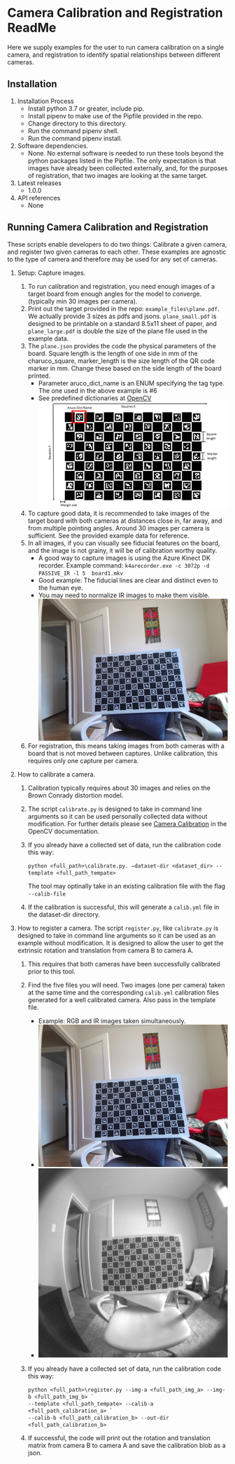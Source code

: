 # Camera Calibration and Registration ReadMe

Here we supply examples for the user to run camera calibration on a single camera, and registration
to identify spatial relationships between different cameras.

## Installation

1. Installation Process
    * Install python 3.7 or greater, include pip.
    * Install pipenv to make use of the Pipfile provided in the repo.
    * Change directory to this directory.
    * Run the command pipenv shell.
    * Run the command pipenv install.
2. Software dependencies.
   * None. No external software is needed to run these tools beyond the python packages listed in the
                Pipfile. The only expectation is that images have already been collected externally, and, for the
                purposes of registration, that two images are looking at the same target.
3. Latest releases
   * 1.0.0
4. API references
   * None

## Running Camera Calibration and Registration

These scripts enable developers to do two things: Calibrate a given camera, and register two given cameras to each other. These examples are agnostic to the type of camera and therefore may be used for any set of cameras.

1. Setup: Capture images.
   1. To run calibration and registration, you need enough images of a target board from enough angles for the model to converge. (typically min 30 images per camera).
   2. Print out the target provided in the repo: `example_files\plane.pdf`. We actually provide 3 sizes as pdfs and jsons.
   `plane_small.pdf` is designed to be printable on a standard 8.5x11 sheet of paper, and `plane_large.pdf` is double
   the size of the plane file used in the example data.
   3. The `plane.json` provides the code the physical parameters of the board. Square length is the length of one side in mm of the charuco_square, marker_length is the size length of the QR code marker in mm. Change these based on the side length of the board printed.
        * Parameter aruco_dict_name is an ENUM specifying the tag type. The one used in the above example is #6
        * See predefined dictionaries at [OpenCV](https://docs.opencv.org/master/dc/df7/dictionary_8hpp.html)
         ![Board Params](Documentation/board_parameters.png "Board Parameters")
   4. To capture good data, it is recommended to take images of the target board with both cameras at distances close in, far away, and from multiple pointing angles. Around 30 images per camera is sufficient. See the provided example data for reference.
   5. In all images, if you can visually see fiducial features on the board, and the image is not grainy, it will be of calibration worthy quality.
       * A good way to capture images is using the Azure Kinect DK recorder. Example command: `k4arecorder.exe -c 3072p -d PASSIVE_IR -l 5  board1.mkv`
       * Good example: The fiducial lines are clear and distinct even to the human eye.
       * You may need to normalize IR images to make them visible.
        ![Good Image](example_files/registration/color-0.jpg "Good Image")
   6. For registration, this means taking images from both cameras with a board that is not moved between captures. Unlike calibration, this requires only one capture per camera.

2. How to calibrate a camera.
   1. Calibration typically requires about 30 images and relies on the Brown Conrady distortion model.
   2. The script `calibrate.py` is designed to take in command line arguments so it can be used personally collected data without modification. For further details please see [Camera Calibration](https://docs.opencv.org/master/dc/dbb/tutorial_py_calibration.html) in the OpenCV documentation.
   3. If you already have a collected set of data, run the calibration code this way:

      ``` windows
      python <full_path>\calibrate.py. –dataset-dir <dataset_dir> --template <full_path_tempate>
      ```

      The tool may optinally take in an existing calibration file with the flag `--calib-file`

   4. If the calibration is successful, this will generate a `calib.yml` file in the dataset-dir directory.

3. How to register a camera.
The script `register.py`, like `calibrate.py` is designed to take in command line arguments so it can be used as an example without modification. It is designed to allow the user to get the extrinsic rotation and translation from camera B to camera A.
   1. This requires that both cameras have been successfully calibrated prior to this tool.
   2. Find the five files you will need. Two images (one per camera) taken at the same time and the corresponding `calib.yml` calibration files generated for a well calibrated camera. Also pass in the template file.
        * Example: RGB and IR images taken simultaneously.
        * ![Color Image](example_files/registration/color-0.jpg "Color Image")
        * ![IR Image](example_files\registration/ir-0.png "IR Image")
   3. If you already have a collected set of data, run the calibration code this way:

        ``` windows
        python <full_path>\register.py --img-a <full_path_img_a> --img-b <full_path_img_b> `
        --template <full_path_tempate> --calib-a <full_path_calibration_a> `
        --calib-b <full_path_calibration_b> --out-dir <full_path_calibration_b>
        ```

   4. If successful, the code will print out the rotation and translation matrix from camera B to camera A and save the calibration blob as a json.
